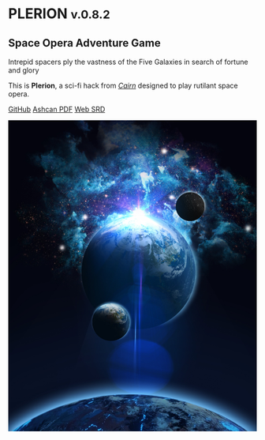 <!-- _coverpage.md -->

# PLERION <small>v.0.8.2</small>

## Space Opera Adventure Game

Intrepid spacers ply the vastness of the Five Galaxies in search of fortune and glory

This is **Plerion**, a sci-fi hack from [*Cairn*](https://cairnrpg.com) designed to play rutilant space opera.

[GitHub](https://github.com/zeruhur/plerion/)
[Ashcan PDF](https://zeruhur.itch.io/plerion)
[Web SRD](/000_introduction.md)


<!-- background image -->

![](/_assets/space-6069115.jpg)